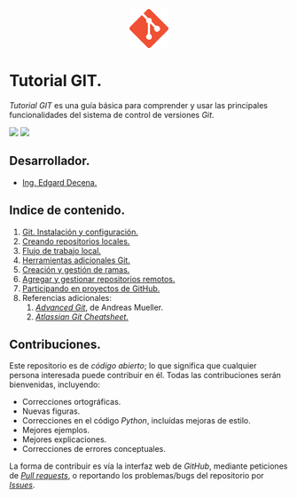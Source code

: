 <div align = "center">
    <img src = "imagenes/logo_git.png" width = "70" height = "70" />
</div>

# Tutorial GIT.

*Tutorial GIT* es una guía básica para comprender y usar las principales funcionalidades del sistema de control de versiones *Git*.

<img src="https://img.shields.io/badge/License-MIT-green" /> <img src="https://img.shields.io/badge/Markdown-1.0.1%20-blue" />

## Desarrollador.

* [Ing. Edgard Decena.](mailto:edecena@gmail.com)

<a name = "indice"></a>

## Indice de contenido.

1. [Git. Instalación y configuración.](git_instalacion_configuracion.md#cabecera)
1. [Creando repositorios locales.](repositorios_locales.md#cabecera)
1. [Flujo de trabajo local.](flujo_trabajo_local.md#cabecera)
1. [Herramientas adicionales Git.](herramientas_adicionales.md#cabecera)
1. [Creación y gestión de ramas.](creacion_gestion_ramas.md#cabecera)
1. [Agregar y gestionar repositorios remotos.](repositorios_remotos.md#cabecera)
1. [Participando en proyectos de GitHub.](participando_github.md#cabecera)
1. Referencias adicionales:
    1. [*Advanced Git*](https://github.com/amueller/advanced_git_nyu_2016/blob/master/Advanced%20Git.ipynb), de Andreas Mueller.
    1. [*Atlassian Git Cheatsheet.*](documentos/atlassian-git-cheatsheet.pdf)

## Contribuciones.

Este repositorio es de *código abierto*; lo que significa que cualquier persona interesada puede contribuir en él. Todas las contribuciones serán bienvenidas, incluyendo:

* Correcciones ortográficas.
* Nuevas figuras.
* Correcciones en el código *Python*, incluídas mejoras de estilo.
* Mejores ejemplos.
* Mejores explicaciones. 
* Correcciones de errores conceptuales.

La forma de contribuir es vía la interfaz web de *GitHub*, mediante peticiones de [*Pull requests*](https://github.com/ejdecena/tutorial_git/pulls), o reportando los problemas/bugs del repositorio por [*Issues*](https://github.com/ejdecena/tutorial_git/issues).